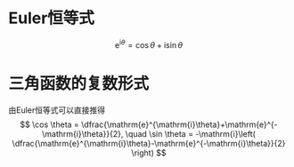 # Euler恒等式
$$
\mathrm{e}^{\mathrm{i}\theta} = \cos \theta + \mathrm{i} \sin \theta
$$
# 三角函数的复数形式
由Euler恒等式可以直接推得
$$
\cos \theta = \dfrac{\mathrm{e}^{\mathrm{i}\theta}+\mathrm{e}^{-\mathrm{i}\theta}}{2}, \quad \sin \theta = -\mathrm{i}\left( \dfrac{\mathrm{e}^{\mathrm{i}\theta}-\mathrm{e}^{-\mathrm{i}\theta}}{2} \right) 
$$

